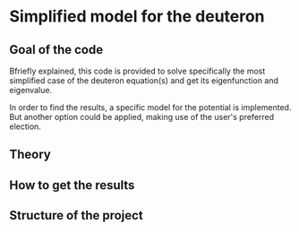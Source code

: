 # Simplified model for the deuteron

## Goal of the code

Bfriefly explained, this code is provided to solve specifically the most simplified case of the deuteron equation(s) and get its eigenfunction and eigenvalue.

In order to find the results, a specific model for the potential is implemented. But another option could be applied, making use of the user's preferred election.

## Theory

## How to get the results

## Structure of the project
